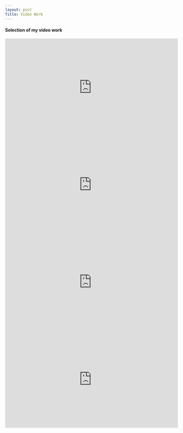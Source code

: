 ```yaml
---
layout: post
Title: Video Work
---
```

#### Selection of my video work
<iframe width="560" height="315" src="https://www.youtube.com/embed/dxTFkfzPX-s?si=OG8qlz5Ihm52MIqX" title="YouTube video player" frameborder="0" allow="accelerometer; autoplay; clipboard-write; encrypted-media; gyroscope; picture-in-picture; web-share" allowfullscreen></iframe>

<iframe width="560" height="315" src="https://www.youtube.com/embed/HQqrfIVkctM?si=uplcDf38FHQYj1ca" title="YouTube video player" frameborder="0" allow="accelerometer; autoplay; clipboard-write; encrypted-media; gyroscope; picture-in-picture; web-share" allowfullscreen></iframe>

<iframe width="560" height="315" src="https://www.youtube.com/embed/0RC52Fw1E3M?si=Zt8Sape7gr1UsX55" title="YouTube video player" frameborder="0" allow="accelerometer; autoplay; clipboard-write; encrypted-media; gyroscope; picture-in-picture; web-share" allowfullscreen></iframe>

<iframe width="560" height="315" src="https://www.youtube.com/embed/EZds0X9KqMM?si=NsPqeRqBEAtNjSb0" title="YouTube video player" frameborder="0" allow="accelerometer; autoplay; clipboard-write; encrypted-media; gyroscope; picture-in-picture; web-share" allowfullscreen></iframe>
